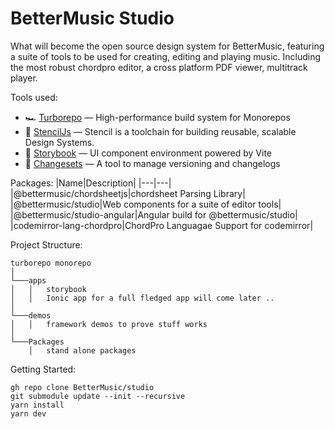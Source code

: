 # BetterMusic Studio

What will become the open source design system for BetterMusic, featuring a suite of tools to be used for creating, editing and playing music. Including the most robust chordpro editor, a cross platform PDF viewer, multitrack player. 

Tools used:

- 🏎 [Turborepo](https://turborepo.org) — High-performance build system for Monorepos
- 🚀 [StencilJs](https://stenciljs.com/) — Stencil is a toolchain for building reusable, scalable Design Systems.
- 📖 [Storybook](https://storybook.js.org/) — UI component environment powered by Vite
- 📖 [Changesets](https://github.com/changesets/changesets) — A tool to manage versioning and changelogs

Packages:
|Name|Description|
|---|---|
|@bettermusic/chordsheetjs|chordsheet Parsing Library|
|@bettermusic/studio|Web components for a suite of editor tools|
|@bettermusic/studio-angular|Angular build for @bettermusic/studio|
|codemirror-lang-chordpro|ChordPro Languagae Support for codemirror|

Project Structure:
```
turborepo monorepo
│      
└───apps
│   │   storybook
│   │   Ionic app for a full fledged app will come later ..
│   
└───demos
│   │   framework demos to prove stuff works
│   
└───Packages
    │   stand alone packages
```

Getting Started:

```
gh repo clone BetterMusic/studio
git submodule update --init --recursive
yarn install
yarn dev
```
